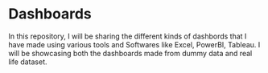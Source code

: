 # Dashboards
In this repository, I will be sharing the different kinds of dashbords that I have made using various tools and Softwares like Excel, PowerBI, Tableau. I will be showcasing both the dashboards made from dummy data and real life dataset. 
